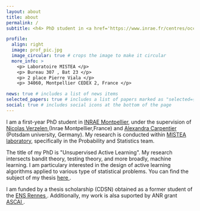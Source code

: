 ```yaml
---
layout: about
title: about
permalink: /
subtitle: <h4> PhD student in <a href='https://www.inrae.fr/centres/occitanie-montpellier'>INRAE Montpellier</a>,  <a href='https://mistea.montpellier.hub.inrae.fr/'> MISTEA laboratory</a> </h2>

profile:
  align: right
  image: prof_pic.jpg
  image_circular: true # crops the image to make it circular
  more_info: >
    <p> Laboratoire MISTEA </p>
    <p> Bureau 307 , Bat 23 </p>
    <p> 2 place Pierre Viala </p>
    <p> 34060, Montpellier CEDEX 2, France </p>

news: true # includes a list of news items
selected_papers: true # includes a list of papers marked as "selected={true}"
social: true # includes social icons at the bottom of the page
---
```


I am a first-year PhD student in <a href='https://www.inrae.fr/centres/occitanie-montpellier'>INRAE Montpellier</a>, under the supervision of <a href='https://verzelen.montpellier.inrae.fr/'> Nicolas Verzelen </a> (Inrae Montpellier,France) and <a href='https://sites.google.com/site/alexandracarpentierresearch/'> Alexandra Carpentier </a> (Potsdam university, Germany). My research is conducted within <a href='https://mistea.montpellier.hub.inrae.fr/'> MISTEA laboratory</a>, specifically in the Probability and Statistics team.

The title of my PhD is "Unsupervised Active Learning". My research intersects bandit theory, testing theory, and more broadly, machine learning.  I am particulary interested in the design of active learning algorithms applied to various type of statistical problems. You can find the subject of my thesis  <a href='https://theses.fr/s372674'> here </a>.

I am funded by a thesis scholarship (CDSN) obtained as a former student of the <a href='https://www.ens-rennes.fr/'> ENS Rennes </a>.  Additionally, my work is alsa suported by ANR grant <a href='https://sites.google.com/view/prci-ascai/accueil'> ASCAI </a>.


